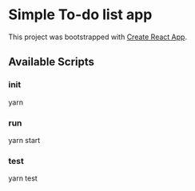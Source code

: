 # Simple To-do list app 

This project was bootstrapped with [Create React App](https://github.com/facebook/create-react-app).

## Available Scripts

### init
yarn

### run
yarn start

### test
yarn test
